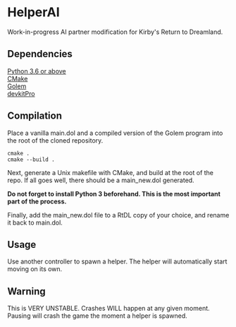 # HelperAI
Work-in-progress AI partner modification for Kirby's Return to Dreamland.

## Dependencies

[Python 3.6 or above](https://www.python.org/)  
[CMake](https://cmake.org/)  
[Golem](https://github.com/spookian/Golem)  
[devkitPro](https://devkitpro.org/wiki/Getting_Started)

## Compilation

Place a vanilla main.dol and a compiled version of the Golem program into the root of the cloned repository.

```
cmake .
cmake --build .
```

Next, generate a Unix makefile with CMake, and build at the root of the repo.
If all goes well, there should be a main_new.dol generated.

**Do not forget to install Python 3 beforehand. This is the most important part of the process.**

Finally, add the main_new.dol file to a RtDL copy of your choice, and rename it back to main.dol.

## Usage

Use another controller to spawn a helper. The helper will automatically start moving on its own. 

## Warning
This is VERY UNSTABLE. Crashes WILL happen at any given moment. Pausing will crash the game the moment a helper is spawned.
